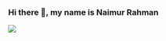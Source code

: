 ### Hi there 👋, my name is Naimur Rahman
![](https://scontent.fdac14-1.fna.fbcdn.net/v/t39.30808-6/307365061_390411919958169_7631010818844562972_n.jpg?_nc_cat=100&ccb=1-7&_nc_sid=09cbfe&_nc_ohc=593EnWkuh8IAX-wFxOw&tn=m7yPzMqE6qReEMm7&_nc_ht=scontent.fdac14-1.fna&oh=00_AT8X4M-yOskjxctFtQoZhsMjn_nakVA8bDfZw1I19hZPww&oe=6355B019)

